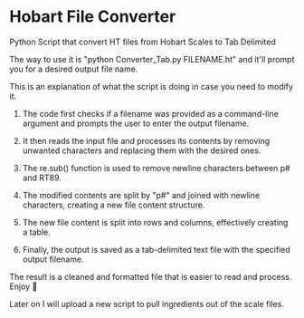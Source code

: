 # Hobart File Converter

Python Script that convert HT files from Hobart Scales to Tab Delimited

The way to use it is "python Converter_Tab.py FILENAME.ht" and it'll prompt you for a desired output file name.

This is an explanation of what the script is doing in case you need to modify it. 

1. The code first checks if a filename was provided as a command-line argument and prompts the user to enter the output filename.

2. It then reads the input file and processes its contents by removing unwanted characters and replacing them with the desired ones.

3. The re.sub() function is used to remove newline characters between p# and RT89.

4. The modified contents are split by "p#" and joined with newline characters, creating a new file content structure.

5. The new file content is split into rows and columns, effectively creating a table.

6. Finally, the output is saved as a tab-delimited text file with the specified output filename.

The result is a cleaned and formatted file that is easier to read and process. Enjoy 🚀

Later on I will upload a new script to pull ingredients out of the scale files.
